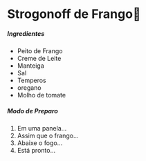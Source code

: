 # **Strogonoff de Frango ​*​*​**:chicken:

##### **Ingredientes**

- Peito de Frango
- Creme de Leite
- Manteiga
- Sal
- Temperos
- oregano
- Molho de tomate

##### **Modo de Preparo**

1. Em uma panela...
2. Assim que o frango...
3. Abaixe o fogo...
4. Está pronto...


